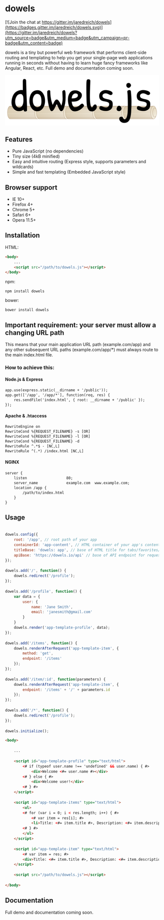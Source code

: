 # dowels

[![Join the chat at https://gitter.im/jaredreich/dowels](https://badges.gitter.im/jaredreich/dowels.svg)](https://gitter.im/jaredreich/dowels?utm_source=badge&utm_medium=badge&utm_campaign=pr-badge&utm_content=badge)

dowels is a tiny but powerful web framework that performs client-side routing and templating to help you get your single-page web applications running in seconds without having to learn huge fancy frameworks like Angular, React, etc. Full demo and documentation coming soon.

![Alt text](/dowels.png?raw=true "logo")

## Features
- Pure JavaScript (no dependencies)
- Tiny size (4kB minified)
- Easy and intuitive routing (Express style, supports parameters and wildcards)
- Simple and fast templating (Embedded JavaScript style)

## Browser support
- IE 10+
- Firefox 4+
- Chrome 5+
- Safari 6+
- Opera 11.5+

## Installation
HTML:
```html
<body>
	...
	<script src="/path/to/dowels.js"></script>
</body>
```
npm:
```
npm install dowels
```
bower:
```
bower install dowels
```

## Important requirement: your server must allow a changing URL path
This means that your main application URL path (example.com/app) and any other subsequent URL paths (example.com/app/*) must always route to the main index.html file.

### How to achieve this: 
#### Node.js & Express
```
app.use(express.static(__dirname + '/public'));
app.get(['/app', '/app/*'], function(req, res) {
	res.sendFile('index.html', { root: __dirname + '/public' });
});
```

#### Apache & .htaccess
```
RewriteEngine on
RewriteCond %{REQUEST_FILENAME} -s [OR]
RewriteCond %{REQUEST_FILENAME} -l [OR]
RewriteCond %{REQUEST_FILENAME} -d
RewriteRule ^.*$ - [NC,L]
RewriteRule ^(.*) /index.html [NC,L]
```

#### NGINX
```
server {
	listen					80;
	server_name				example.com  www.example.com;
	location /app {
		/path/to/index.html
	}
}
```

## Usage
```javascript

dowels.config({
    root: '/app', // root path of your app
	containerId: 'app-content', // HTML container of your app's content
	titleBase: 'dowels: app', // base of HTML title for tabs/favorites/history
	apiBase: 'https://dowels.io/api' // base of API endpoint for requests
});

dowels.add('/', function() {
	dowels.redirect('/profile');
});

dowels.add('/profile', function() {
	var data = {
		user: {
			name: 'Jane Smith',
			email: 'janesmith@gmail.com'
		}
	}
	dowels.render('app-template-profile', data);
});

dowels.add('/items', function() {
	dowels.renderAfterRequest('app-template-item', {
		method: 'get',
		endpoint: '/items'
	});
});

dowels.add('/item/:id', function(parameters) {
	dowels.renderAfterRequest('app-template-item', {
		endpoint: '/items' + '/' + parameters.id
	});
});

dowels.add('/*', function() {
	dowels.redirect('/profile');
});

dowels.initialize();
```

```html
<body>

	...

	<script id="app-template-profile" type="text/html">
		<# if (typeof user.name !== 'undefined' && user.name) { #>
			<div>Welcome <#= user.name #></div>
		<# } else { #>
			<div>Welcome user!</div>
		<# } #>
	</script>

	<script id="app-template-items" type="text/html">
		<ul>
		<# for (var i = 0; i < res.length; i++) { #>
			<# var item = res[i]; #>
			<li>Title: <#= item.title #>, Description: <#= item.description #></li>
		<# } #>
		</ul>
	</script>

	<script id="app-template-item" type="text/html">
		<# var item = res; #>
		<div>Title: <#= item.title #>, Description: <#= item.description #></div>
	</script>
	
	<script src="/path/to/dowels.js"></script>
	
</body>
```

## Documentation
Full demo and documentation coming soon.
